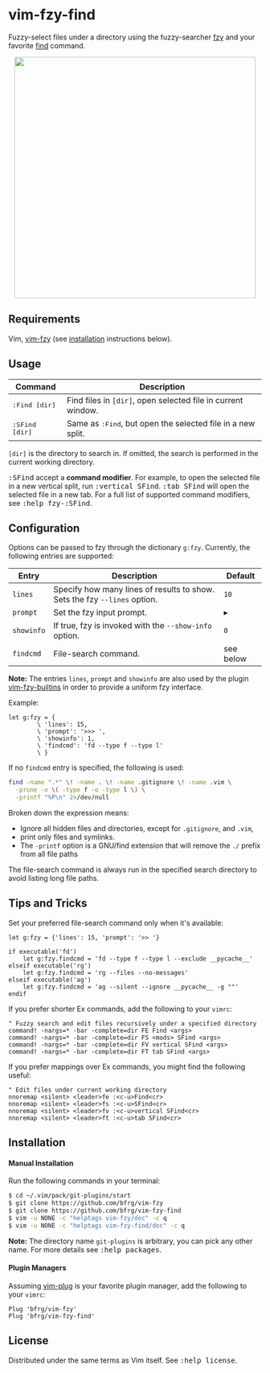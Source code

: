 # vim-fzy-find

Fuzzy-select files under a directory using the fuzzy-searcher [fzy][fzy] and
your favorite [find][find] command.

<dl>
  <p align="center">
  <a href="https://asciinema.org/a/274244">
    <img src="https://asciinema.org/a/274244.png" width="480">
  </a>
  </p>
</dl>

## Requirements

Vim, [vim-fzy][vim-fzy] (see [installation](#installation) instructions below).


## Usage

| Command                   | Description                                                           |
| ------------------------- | --------------------------------------------------------------------- |
| <kbd>:Find [dir]</kbd>    | Find files in `[dir]`, open selected file in current window.          |
| <kbd>:SFind [dir]</kbd>   | Same as <kbd>:Find</kbd>, but open the selected file in a new split.  |

`[dir]` is the directory to search in. If omitted, the search is performed in
the current working directory.

<kbd>:SFind</kbd> accept a **command modifier**. For example, to open the
selected file in a new vertical split, run <kbd>:vertical SFind</kbd>. <kbd>:tab
SFind</kbd> will open the selected file in a new tab. For a full list of
supported command modifiers, see <kbd>:help fzy-:SFind</kbd>.


## Configuration

Options can be passed to fzy through the dictionary `g:fzy`. Currently, the
following entries are supported:

| Entry       | Description                                                               | Default   |
| ----------- | ------------------------------------------------------------------------- | --------- |
| `lines`     | Specify how many lines of results to show. Sets the fzy `--lines` option. | `10`      |
| `prompt`    | Set the fzy input prompt.                                                 | `▶ `      |
| `showinfo`  | If true, fzy is invoked with the `--show-info` option.                    | `0`       |
| `findcmd`   | File-search command.                                                      | see below |

**Note:** The entries `lines`, `prompt` and `showinfo` are also used by the
plugin [vim-fzy-builtins][fzy-builtins] in order to provide a uniform fzy
interface.

Example:
```vim
let g:fzy = {
        \ 'lines': 15,
        \ 'prompt': '>>> ',
        \ 'showinfo': 1,
        \ 'findcmd': 'fd --type f --type l'
        \ }
```

If no `findcmd` entry is specified, the following is used:
```bash
find -name ".*" \! -name . \! -name .gitignore \! -name .vim \
  -prune -o \( -type f -o -type l \) \
  -printf "%P\n" 2>/dev/null
```

Broken down the expression means:
- Ignore all hidden files and directories, except for `.gitignore`, and `.vim`,
- print only files and symlinks.
- The `-printf` option is a GNU/find extension that will remove the `./` prefix
  from all file paths

The file-search command is always run in the specified search directory to avoid
listing long file paths.


## Tips and Tricks

Set your preferred file-search command only when it's available:
```vim
let g:fzy = {'lines': 15, 'prompt': '>> '}

if executable('fd')
    let g:fzy.findcmd = 'fd --type f --type l --exclude __pycache__'
elseif executable('rg')
    let g:fzy.findcmd = 'rg --files --no-messages'
elseif executable('ag')
    let g:fzy.findcmd = 'ag --silent --ignore __pycache__ -g ""'
endif
```

If you prefer shorter Ex commands, add the following to your `vimrc`:
```vim
" Fuzzy search and edit files recursively under a specified directory
command! -nargs=* -bar -complete=dir FE Find <args>
command! -nargs=* -bar -complete=dir FS <mods> SFind <args>
command! -nargs=* -bar -complete=dir FV vertical SFind <args>
command! -nargs=* -bar -complete=dir FT tab SFind <args>
```

If you prefer mappings over Ex commands, you might find the following useful:
```vim
" Edit files under current working directory
nnoremap <silent> <leader>fe :<c-u>Find<cr>
nnoremap <silent> <leader>fs :<c-u>SFind<cr>
nnoremap <silent> <leader>fv :<c-u>vertical SFind<cr>
nnoremap <silent> <leader>ft :<c-u>tab SFind<cr>
```


## Installation

#### Manual Installation

Run the following commands in your terminal:
```bash
$ cd ~/.vim/pack/git-plugins/start
$ git clone https://github.com/bfrg/vim-fzy
$ git clone https://github.com/bfrg/vim-fzy-find
$ vim -u NONE -c "helptags vim-fzy/doc" -c q
$ vim -u NONE -c "helptags vim-fzy-find/doc" -c q
```
**Note:** The directory name `git-plugins` is arbitrary, you can pick any other
name. For more details see <kbd>:help packages</kbd>.

#### Plugin Managers

Assuming [vim-plug][plug] is your favorite plugin manager, add the following to
your `vimrc`:
```vim
Plug 'bfrg/vim-fzy'
Plug 'bfrg/vim-fzy-find'
```


## License

Distributed under the same terms as Vim itself. See <kbd>:help license</kbd>.

[fzy]: https://github.com/jhawthorn/fzy
[find]: https://pubs.opengroup.org/onlinepubs/9699919799/utilities/find.html
[vim-fzy]: https://github.com/bfrg/vim-fzy
[fzy-builtins]: https://github.com/bfrg/vim-fzy-builtins
[plug]: https://github.com/junegunn/vim-plug
